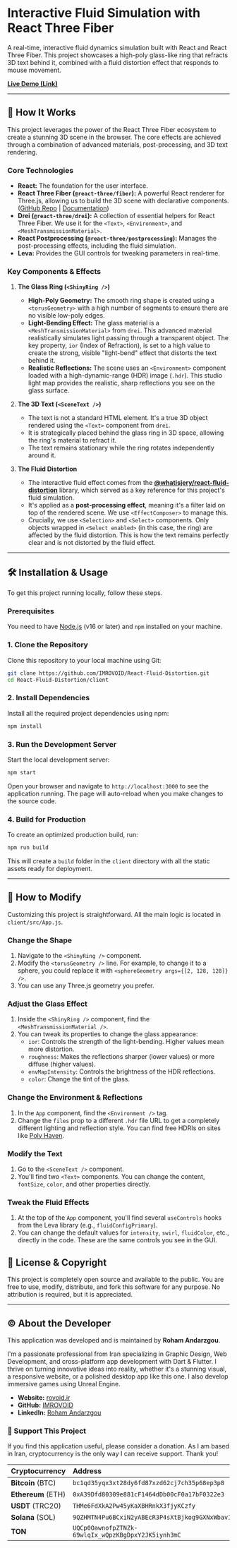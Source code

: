 # Interactive Fluid Simulation with React Three Fiber

A real-time, interactive fluid dynamics simulation built with React and React Three Fiber. This project showcases a high-poly glass-like ring that refracts 3D text behind it, combined with a fluid distortion effect that responds to mouse movement.

[**Live Demo (Link)**](#) <!-- Add your live demo link here -->

 <!-- This is one of the images you provided. You can replace it with a GIF. -->

---

## 🚀 How It Works

This project leverages the power of the React Three Fiber ecosystem to create a stunning 3D scene in the browser. The core effects are achieved through a combination of advanced materials, post-processing, and 3D text rendering.

### Core Technologies

*   **React:** The foundation for the user interface.
*   **React Three Fiber (`@react-three/fiber`):** A powerful React renderer for Three.js, allowing us to build the 3D scene with declarative components. ([GitHub Repo](https://github.com/pmndrs/react-three-fiber) | [Documentation](https://docs.pmnd.rs/react-three-fiber))
*   **Drei (`@react-three/drei`):** A collection of essential helpers for React Three Fiber. We use it for the `<Text>`, `<Environment>`, and `<MeshTransmissionMaterial>`.
*   **React Postprocessing (`@react-three/postprocessing`):** Manages the post-processing effects, including the fluid simulation.
*   **Leva:** Provides the GUI controls for tweaking parameters in real-time.

### Key Components & Effects

1.  **The Glass Ring (`<ShinyRing />`)**
    *   **High-Poly Geometry:** The smooth ring shape is created using a `<torusGeometry>` with a high number of segments to ensure there are no visible low-poly edges.
    *   **Light-Bending Effect:** The glass material is a `<MeshTransmissionMaterial>` from `drei`. This advanced material realistically simulates light passing through a transparent object. The key property, `ior` (Index of Refraction), is set to a high value to create the strong, visible "light-bend" effect that distorts the text behind it.
    *   **Realistic Reflections:** The scene uses an `<Environment>` component loaded with a high-dynamic-range (HDR) image (`.hdr`). This studio light map provides the realistic, sharp reflections you see on the glass surface.

2.  **The 3D Text (`<SceneText />`)**
    *   The text is not a standard HTML element. It's a true 3D object rendered using the `<Text>` component from `drei`.
    *   It is strategically placed behind the glass ring in 3D space, allowing the ring's material to refract it.
    *   The text remains stationary while the ring rotates independently around it.

3.  **The Fluid Distortion**
    *   The interactive fluid effect comes from the **[@whatisjery/react-fluid-distortion](https://github.com/whatisjery/react-fluid-distortion)** library, which served as a key reference for this project's fluid simulation.
    *   It's applied as a **post-processing effect**, meaning it's a filter laid on top of the rendered scene. We use `<EffectComposer>` to manage this.
    *   Crucially, we use `<Selection>` and `<Select>` components. Only objects wrapped in `<Select enabled>` (in this case, the ring) are affected by the fluid distortion. This is how the text remains perfectly clear and is not distorted by the fluid effect.

---

## 🛠️ Installation & Usage

To get this project running locally, follow these steps.

### Prerequisites

You need to have [Node.js](https://nodejs.org/) (v16 or later) and `npm` installed on your machine.

### 1. Clone the Repository

Clone this repository to your local machine using Git:

```bash
git clone https://github.com/IMROVOID/React-Fluid-Distortion.git
cd React-Fluid-Distortion/client
```

### 2. Install Dependencies

Install all the required project dependencies using npm:

```bash
npm install
```

### 3. Run the Development Server

Start the local development server:

```bash
npm start
```

Open your browser and navigate to `http://localhost:3000` to see the application running. The page will auto-reload when you make changes to the source code.

### 4. Build for Production

To create an optimized production build, run:

```bash
npm run build
```

This will create a `build` folder in the `client` directory with all the static assets ready for deployment.

---

## 🔧 How to Modify

Customizing this project is straightforward. All the main logic is located in `client/src/App.js`.

### Change the Shape

1.  Navigate to the `<ShinyRing />` component.
2.  Modify the `<torusGeometry />` line. For example, to change it to a sphere, you could replace it with `<sphereGeometry args={[2, 128, 128]} />`.
3.  You can use any Three.js geometry you prefer.

### Adjust the Glass Effect

1.  Inside the `<ShinyRing />` component, find the `<MeshTransmissionMaterial />`.
2.  You can tweak its properties to change the glass appearance:
    *   `ior`: Controls the strength of the light-bending. Higher values mean more distortion.
    *   `roughness`: Makes the reflections sharper (lower values) or more diffuse (higher values).
    *   `envMapIntensity`: Controls the brightness of the HDR reflections.
    *   `color`: Change the tint of the glass.

### Change the Environment & Reflections

1.  In the `App` component, find the `<Environment />` tag.
2.  Change the `files` prop to a different `.hdr` file URL to get a completely different lighting and reflection style. You can find free HDRIs on sites like [Poly Haven](https://polyhaven.com/hdris).

### Modify the Text

1.  Go to the `<SceneText />` component.
2.  You'll find two `<Text>` components. You can change the content, `fontSize`, `color`, and other properties directly.

### Tweak the Fluid Effects

1.  At the top of the `App` component, you'll find several `useControls` hooks from the Leva library (e.g., `fluidConfigPrimary`).
2.  You can change the default values for `intensity`, `swirl`, `fluidColor`, etc., directly in the code. These are the same controls you see in the GUI.

## 📜 License & Copyright

This project is completely open source and available to the public. You are free to use, modify, distribute, and fork this software for any purpose. No attribution is required, but it is appreciated.

---

## © About the Developer

This application was developed and is maintained by **Roham Andarzgou**.

I'm a passionate professional from Iran specializing in Graphic Design, Web Development, and cross-platform app development with Dart & Flutter. I thrive on turning innovative ideas into reality, whether it's a stunning visual, a responsive website, or a polished desktop app like this one. I also develop immersive games using Unreal Engine.

*   **Website:** [rovoid.ir](https://rovoid.ir)
*   **GitHub:** [IMROVOID](https://github.com/IMROVOID)
*   **LinkedIn:** [Roham Andarzgou](https://www.linkedin.com/in/roham-andarzgouu)

### 🙏 Support This Project

If you find this application useful, please consider a donation. As I am based in Iran, cryptocurrency is the only way I can receive support. Thank you!

| Cryptocurrency | Address |
| :--- | :--- |
| **Bitcoin** (BTC) | `bc1qd35yqx3xt28dy6fd87xzd62cj7ch35p68ep3p8` |
| **Ethereum** (ETH) | `0xA39Dfd80309e881cF1464dDb00cF0a17bF0322e3` |
| **USDT** (TRC20) | `THMe6FdXkA2Pw45yKaXBHRnkX3fjyKCzfy` |
| **Solana** (SOL) | `9QZHMTN4Pu6BCxiN2yABEcR3P4sXtBjkog9GXNxWbav1` |
| **TON** | `UQCp0OawnofpZTNZk-69wlqIx_wQpzKBgDpxY2JK5iynh3mC` |